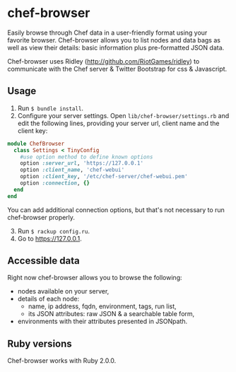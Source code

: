 chef-browser
============

Easily browse through Chef data in a user-friendly format using your favorite browser. Chef-browser allows you to list nodes and data bags as well as view their details: basic information plus pre-formatted JSON data.

Chef-browser uses Ridley (http://github.com/RiotGames/ridley) to communicate with the Chef server & Twitter Bootstrap for css & Javascript.

## Usage ##

1. Run `$ bundle install`.
2. Configure your server settings. Open `lib/chef-browser/settings.rb` and edit the following lines, providing your server url, client name and the client key:

```ruby
module ChefBrowser
  class Settings < TinyConfig
    #use option method to define known options
    option :server_url, 'https://127.0.0.1'
    option :client_name, 'chef-webui'
    option :client_key, '/etc/chef-server/chef-webui.pem'
    option :connection, {}
  end
end
```

You can add additional connection options, but that's not necessary to run chef-browser properly.

3. Run `$ rackup config.ru`.
4. Go to https://127.0.0.1.

## Accessible data ##

Right now chef-browser allows you to browse the following:
* nodes available on your server,
* details of each node:
    * name, ip address, fqdn, environment, tags, run list,
    * its JSON attributes: raw JSON & a searchable table form,
* environments with their attributes presented in JSONpath.

## Ruby versions ##

Chef-browser works with Ruby 2.0.0.
